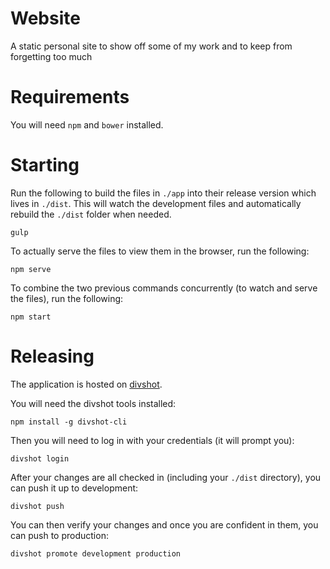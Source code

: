# Website

A static personal site to show off some of my work and to keep from forgetting too much

# Requirements
You will need `npm` and `bower` installed.

# Starting

Run the following to build the files in `./app` into their release version which lives in `./dist`. This will watch the development files and automatically rebuild the `./dist` folder when needed.
```
gulp
```

To actually serve the files to view them in the browser, run the following:

```
npm serve
```

To combine the two previous commands concurrently (to watch and serve the files), run the following:

```
npm start
```

# Releasing

The application is hosted on [divshot](http://docs.divshot.com/guides/getting-started).

You will need the divshot tools installed:

```
npm install -g divshot-cli
```

Then you will need to log in with your credentials (it will prompt you): 

```
divshot login
```

After your changes are all checked in (including your `./dist` directory), you can push it up to development:

```
divshot push
```

You can then verify your changes and once you are confident in them, you can push to production:

```
divshot promote development production
```
